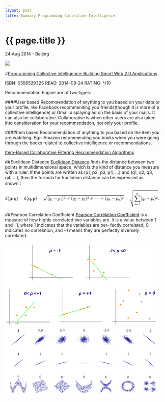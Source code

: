 ```yaml
---
layout: post
title: Summary:Programming Collective Intelligence
---
```


{{ page.title }}
================

<p class="meta">24 Aug 2014 - Beijing</p>



<img src="http://media-cache-ec0.pinimg.com/736x/a0/04/d2/a004d2aa900ac248f670d403e2487ea5.jpg" width="200" />


#[Programming Collective Intelligence: Building Smart Web 2.0 Applications](http://amzn.com/0596529325)


ISBN: 0596529325 READ: 2014-08-24 RATING: */10

Recommendation Engine are of two types:

####User based
Recommendation of anything to you based on your data or your profile, like Facebook recommending you friends(though it is more of a collective intelligence) or Gmail displaying ad on the basis of your mails. It can also be collaborative. Collaborative is when other users are also taken into consideration for your recommendation, not only your profile.

####Item based 
Recommendation of anything to you based on the item you are watching. Eg:- Amazon recommending you books when you were going through the books related to collective intelligence or recommendations.


[Item-Based Collaborative Filtering Recommendation Algorithms](http://files.grouplens.org/papers/www10_sarwar.pdf)



##Euclidean Distance
[Euclidean Distance](http://en.wikipedia.org/wiki/Euclidean_distance) finds the distance between two points in multidimensional space, which is the kind of distance you measure with a ruler. If the points are written as (p1, p2, p3, p4, ...) and (q1, q2, q3, q4, ...), then the formula for Euclidean distance can be expressed as shown：

<img src="/images/recommander/diagram_euclidean_distance_metric.png" width="500" />

##Pearson Correlation Coefficient
[Pearson Correlation Coefficient](http://en.wikipedia.org/wiki/Pearson_product-moment_correlation_coefficient) is a measure of how highly correlated two variables are. It is a value between 1 and –1, where 1 indicates that the variables are per- fectly correlated, 0 
indicates no correlation, and –1 means they are perfectly inversely correlated.

<img src="/images/recommander/Correlation_coefficient.gif" width="500" />
<img src="/images/recommander/Correlation_examples2.svg.png" width="500" />

